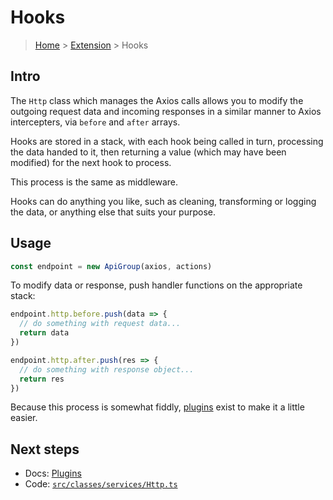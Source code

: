 # Hooks

> [Home](../README.md) &gt; [Extension](README.md) &gt; Hooks

## Intro

The `Http` class which manages the Axios calls allows you to modify the outgoing request data and incoming responses in a similar manner to Axios intercepters, via `before` and `after` arrays.

Hooks are stored in a stack, with each hook being called in turn, processing the data handed to it, then returning a value (which may have been modified) for the next hook to process.

This process is the same as middleware.

Hooks can do anything you like, such as cleaning, transforming or logging the data, or anything else that suits your purpose.

## Usage

```js
const endpoint = new ApiGroup(axios, actions)
```
To modify data or response, push handler functions on the appropriate stack:

```js
endpoint.http.before.push(data => {
  // do something with request data...
  return data
})
```
```js
endpoint.http.after.push(res => {
  // do something with response object...
  return res  
})
```

Because this process is somewhat fiddly, [plugins](plugins.md) exist to make it a little easier.

## Next steps 

- Docs: [Plugins](plugins.md)
- Code: [`src/classes/services/Http.ts`](https://github.com/davestewart/axios-actions/blob/master/src/classes/services/Http.ts#L48)


